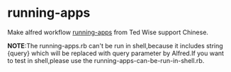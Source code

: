 # running-apps
Make  alfred workflow [running-apps][1] from Ted Wise support Chinese.




**NOTE**:The running-apps.rb can't be run in shell,because it includes string {query} which will be replaced with query parameter by Alfred.If you want to test in shell,please use the running-apps-can-be-run-in-shell.rb.


[1]: http://tedwise.com/2013/03/04/alfred-2-workflows#running-apps
